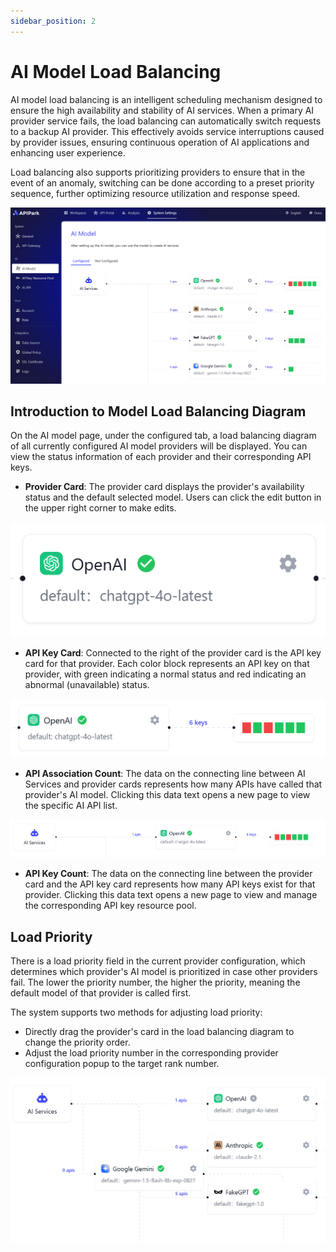 ```yaml
--- 
sidebar_position: 2
--- 
```


# AI Model Load Balancing

AI model load balancing is an intelligent scheduling mechanism designed to ensure the high availability and stability of AI services. When a primary AI provider service fails, the load balancing can automatically switch requests to a backup AI provider. This effectively avoids service interruptions caused by provider issues, ensuring continuous operation of AI applications and enhancing user experience.

Load balancing also supports prioritizing providers to ensure that in the event of an anomaly, switching can be done according to a preset priority sequence, further optimizing resource utilization and response speed.

![](images/2025-01-08/10e918a35428878f54fbf0a2928067b75b36b21cf2a05307485e934898217b14.png)

## Introduction to Model Load Balancing Diagram

On the AI model page, under the configured tab, a load balancing diagram of all currently configured AI model providers will be displayed. You can view the status information of each provider and their corresponding API keys.

- **Provider Card**: The provider card displays the provider's availability status and the default selected model. Users can click the edit button in the upper right corner to make edits.

![](images/2025-01-08/677ff1d30dae90dfdc94e6af0c05fbd0e5c12f34701067f7fd8ffc7c06958095.png)

- **API Key Card**: Connected to the right of the provider card is the API key card for that provider. Each color block represents an API key on that provider, with green indicating a normal status and red indicating an abnormal (unavailable) status.

![](images/2025-01-08/505a49b34c56ff704260ae7c6e0ffb79a4e767c010c194999e2fc63db7b22fac.png)

- **API Association Count**: The data on the connecting line between AI Services and provider cards represents how many APIs have called that provider's AI model. Clicking this data text opens a new page to view the specific AI API list.

![](images/2025-01-08/fa83cb6c7cc0618bb33f9b91e541bc8229cceca52b859e503c8a1a0275fda130.png)

- **API Key Count**: The data on the connecting line between the provider card and the API key card represents how many API keys exist for that provider. Clicking this data text opens a new page to view and manage the corresponding API key resource pool.

## Load Priority

There is a load priority field in the current provider configuration, which determines which provider's AI model is prioritized in case other providers fail. The lower the priority number, the higher the priority, meaning the default model of that provider is called first.

The system supports two methods for adjusting load priority:

- Directly drag the provider's card in the load balancing diagram to change the priority order.
- Adjust the load priority number in the corresponding provider configuration popup to the target rank number.

![](images/2025-01-08/bca54b8d2e9fd1c3188141323f5440a92e2bf8ca83c119df3ed757853b9f3798.png)